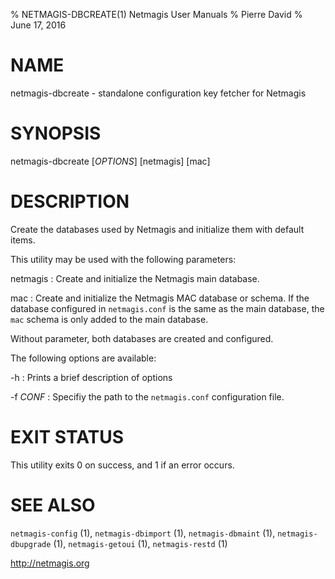 % NETMAGIS-DBCREATE(1) Netmagis User Manuals
% Pierre David
% June 17, 2016

# NAME

netmagis-dbcreate - standalone configuration key fetcher for Netmagis


# SYNOPSIS

netmagis-dbcreate [*OPTIONS*] [netmagis] [mac]


# DESCRIPTION

Create the databases used by Netmagis and initialize them with default
items.

This utility may be used with the following parameters:

netmagis
  : Create and initialize the Netmagis main database.

mac
  : Create and initialize the Netmagis MAC database or schema. If
    the database configured in `netmagis.conf` is the same as the
    main database, the `mac` schema is only added to the main
    database.

Without parameter, both databases are created and configured.

The following options are available:

-h
  : Prints a brief description of options

-f *CONF*
  : Specifiy the path to the `netmagis.conf` configuration file.


# EXIT STATUS

This utility exits 0 on success, and 1 if an error occurs.


# SEE ALSO

`netmagis-config` (1),
`netmagis-dbimport` (1),
`netmagis-dbmaint` (1),
`netmagis-dbupgrade` (1),
`netmagis-getoui` (1),
`netmagis-restd` (1)

<http://netmagis.org>
